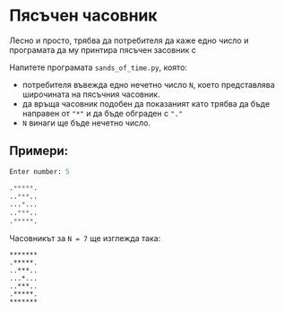 # Пясъчен часовник


Лесно и просто, трябва да потребителя да каже едно число и програмата да му принтира пясъчен засовник с

Напитете програмата `sands_of_time.py`, която:
- потребителя въвежда едно нечетно число `N`, което представлява широчината на пясъчния часовник.
- да връща часовник подобен да показаният като трябва да бъде направен от `"*"` и да бъде обграден с `"."`
- `N` винаги ще бъде нечетно число.

## Примери:

```python
Enter number: 5

.*****.
..***..
...*...
..***..
.*****.
```

Часовникът за `N = 7` ще изглежда така:

```
*******
.*****.
..***..
...*...
..***..
.*****.
*******
```